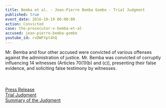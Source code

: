 ```yaml
---
title: Bemba et al. - Jean-Pierre Bemba Gombo - Trial Judgment
published: true
event_date: 2016-10-19 00:00:00
action: Convicted
case: the-prosecutor-v-bemba-et-al
accused: jean-pierre-bemba-gombo
youtube_id: rvDWFYpt4hQ
---
```


Mr. Bemba and four other accused were convicted of various offenses against the administration of justice. Mr. Bemba was convicted of corruptly influencing 14 witnesses (Articles 70(1)(b) and (c)), presenting their false evidence, and soliciting false testimony by witnesses.<br><br><br><br>[Press Release](https://www.icc-cpi.int/Pages/item.aspx?name=pr1245)<br>[Trial Judgment](https://www.icc-cpi.int/CourtRecords/CR2016_18527.PDF)&nbsp;<br>[Summary of the Judgment](https://www.icc-cpi.int/itemsDocuments/Bemba-et-al_Article_70_Judgment_Summary_ENG.pdf)
